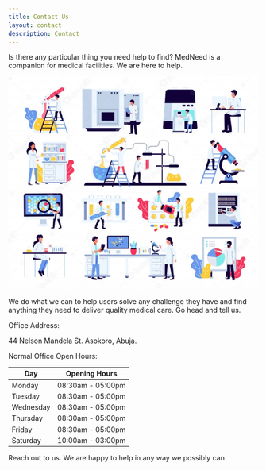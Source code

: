 ```yaml
---
title: Contact Us
layout: contact
description: Contact
---
```



Is there any particular thing you need help to find? MedNeed is a companion for medical facilities. We are here to help.

![Medical Equipment](/images/illustrations/med-equipment.webp)

We do what we can to help users solve any challenge they have and find anything they need to deliver quality medical care. Go head and tell us. 

Office Address:

44 Nelson Mandela St.
Asokoro, Abuja.


Normal Office Open Hours:

| Day       | Opening Hours   |
| --------- | --------------- |
| Monday    | 08:30am - 05:00pm |
| Tuesday   | 08:30am - 05:00pm |
| Wednesday | 08:30am - 05:00pm |
| Thursday  | 08:30am - 05:00pm |
| Friday    | 08:30am - 05:00pm |
| Saturday  | 10:00am - 03:00pm |

Reach out to us. We are happy to help in any way we possibly can.